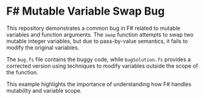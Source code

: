 # F# Mutable Variable Swap Bug

This repository demonstrates a common bug in F# related to mutable variables and function arguments.  The `swap` function attempts to swap two mutable integer variables, but due to pass-by-value semantics, it fails to modify the original variables.

The `bug.fs` file contains the buggy code, while `bugSolution.fs` provides a corrected version using techniques to modify variables outside the scope of the function. 

This example highlights the importance of understanding how F# handles mutability and variable scope.